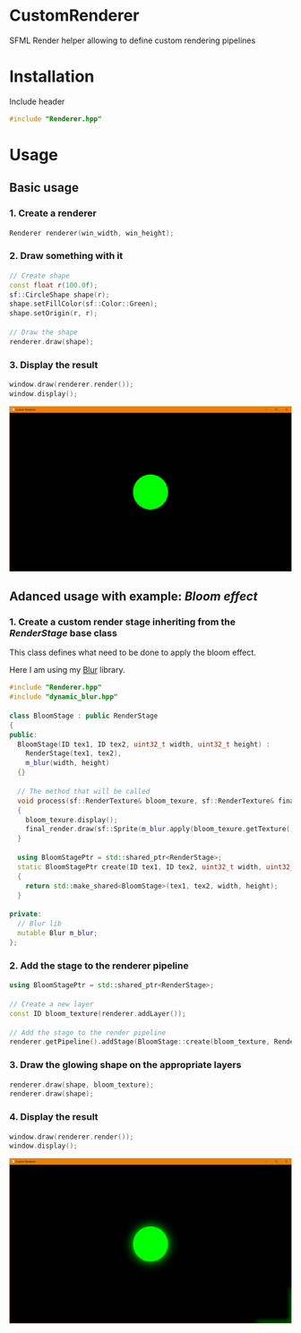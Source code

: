 # CustomRenderer
SFML Render helper allowing to define custom rendering pipelines

# Installation
Include header
```cpp
#include "Renderer.hpp"
```

# Usage

## Basic usage

### 1. Create a renderer
```cpp
Renderer renderer(win_width, win_height);
```

### 2. Draw something with it
```cpp
// Create shape
const float r(100.0f);
sf::CircleShape shape(r);
shape.setFillColor(sf::Color::Green);
shape.setOrigin(r, r);

// Draw the shape
renderer.draw(shape);
```

### 3. Display the result
```cpp
window.draw(renderer.render());
window.display();
```

![bloom_img](https://github.com/johnBuffer/CustomRenderer/blob/master/img/simple_draw.png)

## Adanced usage with example: _Bloom effect_

### 1. Create a custom render stage inheriting from the _RenderStage_ base class

This class defines what need to be done to apply the bloom effect. 

Here I am using my [Blur](https://github.com/johnBuffer/DynamicBlur) library.

```cpp
#include "Renderer.hpp"
#include "dynamic_blur.hpp"

class BloomStage : public RenderStage
{
public:
  BloomStage(ID tex1, ID tex2, uint32_t width, uint32_t height) :
    RenderStage(tex1, tex2),
    m_blur(width, height)
  {}

  // The method that will be called 
  void process(sf::RenderTexture& bloom_texure, sf::RenderTexture& final_render) const
  {
    bloom_texure.display();
    final_render.draw(sf::Sprite(m_blur.apply(bloom_texure.getTexture(), 4)), sf::BlendAdd);
  }
  
  using BloomStagePtr = std::shared_ptr<RenderStage>;
  static BloomStagePtr create(ID tex1, ID tex2, uint32_t width, uint32_t height)
  {
    return std::make_shared<BloomStage>(tex1, tex2, width, height);
  }

private:
  // Blur lib
  mutable Blur m_blur;
};
```

### 2. Add the stage to the renderer pipeline
```cpp
using BloomStagePtr = std::shared_ptr<RenderStage>;

// Create a new layer
const ID bloom_texture(renderer.addLayer());

// Add the stage to the render pipeline
renderer.getPipeline().addStage(BloomStage::create(bloom_texture, Renderer::FinalTexture, win_width, win_height));
```

### 3. Draw the glowing shape on the appropriate layers
```cpp
renderer.draw(shape, bloom_texture);
renderer.draw(shape);
```

### 4. Display the result
```cpp
window.draw(renderer.render());
window.display();
```

![bloom_img](https://github.com/johnBuffer/CustomRenderer/blob/master/img/bloom_draw.png)











